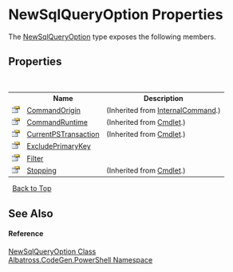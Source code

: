 # NewSqlQueryOption Properties
 

The <a href="F5E02CF2">NewSqlQueryOption</a> type exposes the following members.


## Properties
&nbsp;<table><tr><th></th><th>Name</th><th>Description</th></tr><tr><td>![Public property](media/pubproperty.gif "Public property")</td><td><a href="http://msdn2.microsoft.com/en-us/library/dd128179" target="_blank">CommandOrigin</a></td><td> (Inherited from <a href="http://msdn2.microsoft.com/en-us/library/ms582793" target="_blank">InternalCommand</a>.)</td></tr><tr><td>![Public property](media/pubproperty.gif "Public property")</td><td><a href="http://msdn2.microsoft.com/en-us/library/ms581056" target="_blank">CommandRuntime</a></td><td> (Inherited from <a href="http://msdn2.microsoft.com/en-us/library/ms582518" target="_blank">Cmdlet</a>.)</td></tr><tr><td>![Public property](media/pubproperty.gif "Public property")</td><td><a href="http://msdn2.microsoft.com/en-us/library/dd128144" target="_blank">CurrentPSTransaction</a></td><td> (Inherited from <a href="http://msdn2.microsoft.com/en-us/library/ms582518" target="_blank">Cmdlet</a>.)</td></tr><tr><td>![Public property](media/pubproperty.gif "Public property")</td><td><a href="861D8D66">ExcludePrimaryKey</a></td><td /></tr><tr><td>![Public property](media/pubproperty.gif "Public property")</td><td><a href="A61A216F">Filter</a></td><td /></tr><tr><td>![Public property](media/pubproperty.gif "Public property")</td><td><a href="http://msdn2.microsoft.com/en-us/library/ms581057" target="_blank">Stopping</a></td><td> (Inherited from <a href="http://msdn2.microsoft.com/en-us/library/ms582518" target="_blank">Cmdlet</a>.)</td></tr></table>&nbsp;
<a href="#newsqlqueryoption-properties">Back to Top</a>

## See Also


#### Reference
<a href="F5E02CF2">NewSqlQueryOption Class</a><br /><a href="73820E42">Albatross.CodeGen.PowerShell Namespace</a><br />